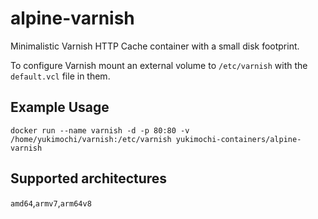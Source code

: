 # alpine-varnish
Minimalistic Varnish HTTP Cache container with a small disk footprint.

To configure Varnish mount an external volume to `/etc/varnish` with the
`default.vcl` file in them.

## Example Usage

````
docker run --name varnish -d -p 80:80 -v /home/yukimochi/varnish:/etc/varnish yukimochi-containers/alpine-varnish
````

## Supported architectures
`amd64`,`armv7`,`arm64v8`
